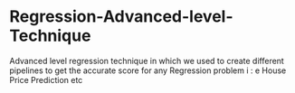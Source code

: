 # Regression-Advanced-level-Technique
Advanced level regression technique in which we used to create different pipelines to get the  accurate score for any Regression problem i : e House Price Prediction etc
